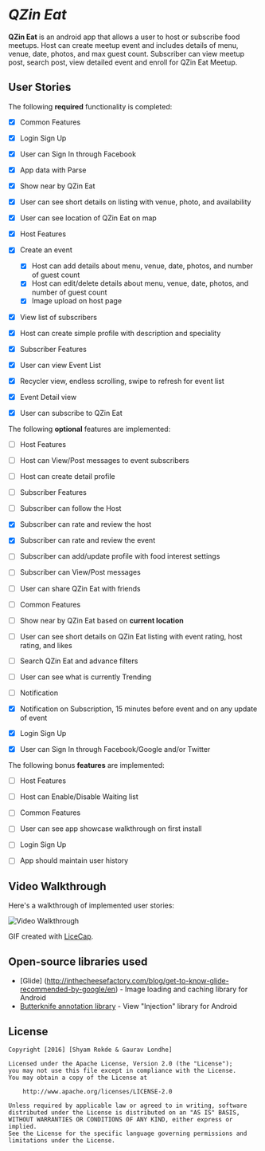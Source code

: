 # *QZin Eat*

**QZin Eat** is an android app that allows a user to host or subscribe food meetups. Host can create meetup event and includes details of menu, venue, date, photos, and max guest count. Subscriber can view meetup post, search post, view detailed event and enroll for QZin Eat Meetup.    

## User Stories

The following **required** functionality is completed:

* [X] Common Features
 * [X] Login Sign Up
  * [X] User can Sign In through Facebook
 * [X] App data with Parse   
 * [X] Show near by QZin Eat 
 * [X] User can see short details on listing with venue, photo, and availability
 * [X] User can see location of QZin Eat on map  
* [X] Host Features
 * [X] Create an event 
   * [X] Host can add details about menu, venue, date, photos, and number of guest count
   * [X] Host can edit/delete details about menu, venue, date, photos, and number of guest count
   * [X] Image upload on host page
 * [X] View list of subscribers
 * [X] Host can create simple profile with description and speciality 
* [X] Subscriber Features
 * [X] User can view Event List
 * [X] Recycler view, endless scrolling, swipe to refresh for event list
 * [X] Event Detail view
 * [X] User can subscribe to QZin Eat

    
The following **optional** features are implemented: 
 
* [ ] Host Features
 * [ ] Host can View/Post messages to event subscribers
 * [ ] Host can create detail profile
* [ ] Subscriber Features
 * [ ] Subscriber can follow the Host
 * [X] Subscriber can rate and review the host
 * [X] Subscriber can rate and review the event
 * [ ] Subscriber can add/update profile with food interest settings
 * [ ] Subscriber can View/Post messages
 * [ ] User can share QZin Eat with friends
* [ ] Common Features
 * [ ] Show near by QZin Eat based on **current location**
 * [ ] User can see short details on QZin Eat listing with event rating, host rating, and likes
 * [ ] Search QZin Eat and advance filters
 * [ ] User can see what is currently Trending
 * [ ] Notification
  * [X] Notification on Subscription, 15 minutes before event and on any update of event
 * [X] Login Sign Up
  * [X] User can Sign In through Facebook/Google and/or Twitter 
  
 
The following bonus **features** are implemented: 

* [ ] Host Features
 * [ ] Host can Enable/Disable Waiting list 
* [ ] Common Features
 * [ ] User can see app showcase walkthrough on first install
* [ ] Login Sign Up 
 * [ ] App should maintain user history
 
 
## Video Walkthrough 

Here's a walkthrough of implemented user stories:

<img src='./QE.gif' title='Video Walkthrough' width='' alt='Video Walkthrough' />

GIF created with [LiceCap](http://www.cockos.com/licecap/).
 
## Open-source libraries used

- [Glide] (http://inthecheesefactory.com/blog/get-to-know-glide-recommended-by-google/en) - Image loading and caching library for Android
- [Butterknife annotation library](http://guides.codepath.com/android/Reducing-View-Boilerplate-with-Butterknife) - View "Injection" library for Android

## License

    Copyright [2016] [Shyam Rokde & Gaurav Londhe]

    Licensed under the Apache License, Version 2.0 (the "License");
    you may not use this file except in compliance with the License.
    You may obtain a copy of the License at

        http://www.apache.org/licenses/LICENSE-2.0

    Unless required by applicable law or agreed to in writing, software
    distributed under the License is distributed on an "AS IS" BASIS,
    WITHOUT WARRANTIES OR CONDITIONS OF ANY KIND, either express or implied.
    See the License for the specific language governing permissions and
    limitations under the License.